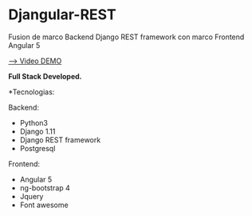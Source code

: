 # Djangular-REST
Fusion de marco Backend Django REST framework con marco Frontend Angular 5


<a href="https://www.youtube.com/watch?v=X2iSHZvFVzg">--> Video DEMO</a>

<b>Full Stack Developed.</b> 

*Tecnologias:

Backend:
- Python3
- Django 1.11
- Django REST framework
- Postgresql

Frontend:
- Angular 5
- ng-bootstrap 4
- Jquery
- Font awesome
